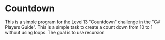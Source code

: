 # Countdown
This is a simple program for the Level 13 "Countdown" challenge in the "C# Players Guide".
This is a simple task to create a count down from 10 to 1 without using loops.
The goal is to use recursion
